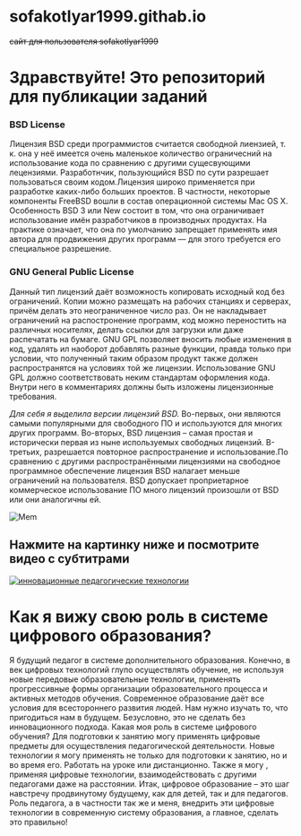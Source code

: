 # sofakotlyar1999.githab.io
~~сайт для пользователя sofakotlyar1999~~

# Здравствуйте! Это репозиторий для публикации заданий #

### BSD License ###
Лицензия BSD среди программистов считается свободной лиензией, т. к. она у неё имеется очень маленькое количество ограничесний на использование кода по сравнению с другими сущесвующими лецензиями. Разработнчик, пользующийся BSD по сути разрешает пользоваться своим кодом.Лицензия широко применяется при разработке каких-либо больших проектов. В частности, некоторые компоненты FreeBSD вошли в состав операционной системы Mac OS X. Особенность BSD 3 или  New состоит в том, что она ограничивает использование имён разработчиков в производных продуктах. На практике означает, что она по умолчанию запрещает применять имя автора для продвижения других программ — для этого требуется его специальное разрешение.

### GNU General Public License ###
Данный тип лицензий даёт возможность  копировать исходный код без  ограничений. Копии можно размещать на рабочих станциях и серверах, причём делать это неограниченное число раз. Он не накладывает ограничений на распостронение программ, код можно переностить на различных носителях, делать ссылки для загрузки или даже распечатать на бумаге. GNU GPL позволяет вносить любые изменения в код, удалять ил наоборот добавлять разные функции, правда только при условии, что полученный таким образом продукт также должен распространятся на условиях той же лицензии. Использование GNU GPL должно соответствовать неким стандартам оформления кода. Внутри него в комментариях должны быть изложены лицензионные требования.

*Для себя я выделила версии лицензий BSD.* Во-первых, они являются самыми популярными для свободного ПО и используются для многих других программ. Во-вторых, BSD лицензия – самая простая и исторически первая из ныне используемых свободных лицензий. В-третьих, разрешается повторное распространение и использование.По сравнению с другими распространёнными лицензиями на свободное программное обеспечение  лицензия BSD налагает меньше ограничений на пользователя. BSD допускает проприетарное коммерческое использование ПО
много лицензий произошли от BSD или они аналогичны ей. 

![Mem](http://img.1001mem.ru/posts/3614000/3613064.jpg "домашка")

## Нажмите на картинку ниже и посмотрите видео с субтитрами ##
[![инновационные педагогические технологии](https://ds04.infourok.ru/uploads/ex/10a1/000be3f8-b5583985/hello_html_m1d2ff31a.gif)](https://youtu.be/JZfvWpjiQwU)



# Как я вижу свою роль в системе цифрового образования? #
Я будущий педагог в системе дополнительного образования. Конечно, в век цифровых технологий глупо осуществлять обучение, не используя новые передовые образовательные технологии, применять прогрессивные формы организации образовательного процесса и активных методов обучения. 
Современное образование даёт все условия для всестороннего развития людей.  Нам нужно изучать то, что пригодиться нам в будущем. Безусловно, это не сделать без инновационного подхода.
Какая моя роль в системе цифрового обучения? Для подготовки к занятию могу применять цифровые предметы для осуществления педагогической деятельности. Новые технологии я могу применять не только для подготовки к занятию, но и во время его. Работать на уроке или дистанционно. Также я могу , применяя цифровые технологии, взаимодействовать с другими педагогами даже на расстоянии. 
Итак, цифровое образование – это шаг навстречу продвинутому будущему, как для детей, так и для педагогов. Роль педагога, а в частности так же и меня, внедрить эти цифровые технологии в современную систему образования, а главное, сделать это правильно! 
